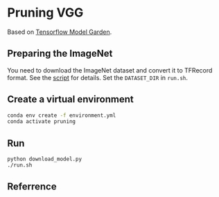 Pruning VGG
===================

Based on [Tensorflow Model Garden](https://github.com/tensorflow/models).

## Preparing the ImageNet
You need to download the ImageNet dataset and convert it to TFRecord format. See the [script](https://github.com/tensorflow/models/tree/master/research/slim#an-automated-script-for-processing-imagenet-data) for details. Set the `DATASET_DIR` in `run.sh`.

## Create a virtual environment

```bash
conda env create -f environment.yml
conda activate pruning
```

## Run

```
python download_model.py
./run.sh
```
## Referrence